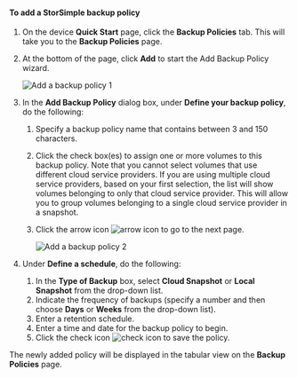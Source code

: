<!--author=v-sharos last changed: 11/06/15-->

#### <a name="to-add-a-storsimple-backup-policy"></a>To add a StorSimple backup policy
1. On the device **Quick Start** page, click the **Backup Policies** tab. This will take you to the **Backup Policies** page.
2. At the bottom of the page, click **Add** to start the Add Backup Policy wizard.
   
    ![Add a backup policy 1](https://docstestmedia1.blob.core.windows.net/azure-media/includes/media/storsimple-add-backup-policy-u2/AddBackupPolicy1.png)
3. In the **Add Backup Policy** dialog box, under **Define your backup policy**, do the following:
   
   1. Specify a backup policy name that contains between 3 and 150 characters.
   2. Click the check box(es) to assign one or more volumes to this backup policy. Note that you cannot select volumes that use different cloud service providers. If you are using multiple cloud service providers, based on your first selection, the list will show volumes belonging to only that cloud service provider. This will allow you to group volumes belonging to a single cloud service provider in a snapshot.
   3. Click the arrow icon ![arrow icon](https://docstestmedia1.blob.core.windows.net/azure-media/includes/media/storsimple-add-backup-policy-u2/HCS_ArrowIcon-include.png) to go to the next page.
      
      ![Add a backup policy 2](https://docstestmedia1.blob.core.windows.net/azure-media/includes/media/storsimple-add-backup-policy-u2/AddBackupPolicy2.png)
4. Under **Define a schedule**, do the following:
   
   1. In the **Type of Backup** box, select **Cloud Snapshot** or **Local Snapshot** from the drop-down list.
   2. Indicate the frequency of backups (specify a number and then choose **Days** or **Weeks** from the drop-down list).
   3. Enter a retention schedule.
   4. Enter a time and date for the backup policy to begin.  
   5. Click the check icon ![check icon](https://docstestmedia1.blob.core.windows.net/azure-media/includes/media/storsimple-add-backup-policy-u2/HCS_CheckIcon-include.png) to save the policy.

The newly added policy will be displayed in the tabular view on the **Backup Policies** page.





